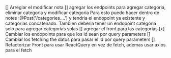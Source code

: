 [] Arreglar el modificar nota
[] agregar los endpoints para agregar categoria, eliminar categoria y modificar categoria
Para esto puedo hacer dentro de notes :@Post('/categories....') y tendria el endopoint ya existente
y categorias concatenado. Tambien deberia tener un endopoint categoria solo para agregar categorias solas
[] agregar el front para las categorias
[x] Cambiar los endopoints para que los id sean por query parameters
[] Cambiar los fetching the datos para pasar el id por query parameters
[] Refactorizar Front para usar ReactQuery en vez de fetch, ademas usar axios para el fetch

```

```
